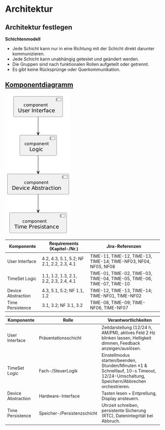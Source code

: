 # Architektur
## Architektur festlegen

**Schichtenmodell**

- Jede Schicht kann nur in eine Richtung mit der Schicht direkt darunter kommunizieren.
- Jede Schicht kann unabhängig getestet und geändert werden.
- Die Gruppen sind nach funktionalen Rollen aufgeteilt oder getrennt.
- Es gibt keine Rücksprünge oder Querkommunikation.


## [Komponentdiagramm](../referenziert/Architecture/Komponentendiagramm.png)
![Komponentdiagramm](../referenziert/Architecture/Komponentendiagramm.png)

| Komponente         | Requirements (Kapitel-/Nr.)                 | Jira-Referenzen                                       |
|-------------------|---------------------------------------------|--------------------------------------------------------|
| User Interface     | 4.2, 4.3, 5.1, 5.2; NF 2.1, 2.2, 2.3, 4.1    | TIME-11, TIME-12, TIME-13, TIME-14; TIME-NF03, NF04, NF05, NF08 |
| TimeSet Logic      | 1.1, 1.2, 1.3, 2.1, 2.2, 2.3, 2.4, 4.1       | TIME-01, TIME-02, TIME-03, TIME-04, TIME-05, TIME-06, TIME-07, TIME-10 |
| Device Abstraction | 4.3, 5.1, 5.2; NF 1.1, 1.2                  | TIME-12, TIME-13, TIME-14; TIME-NF01, TIME-NF02        |
| Time Persistence   | 3.1, 3.2; NF 3.1, 3.2                        | TIME-08, TIME-09; TIME-NF06, TIME-NF07                |








| Komponente         | Rolle                         | Verantwortlichkeiten                                                                                 |
|-------------------|-------------------------------|------------------------------------------------------------------------------------------------------|
| User Interface     | Präsentationsschicht          | Zeitdarstellung (12/24 h, AM/PM), aktives Feld 2 Hz blinken lassen, Helligkeit dimmen, Feedback anzeigen/auslösen. |
| TimeSet Logic      | Fach-/SteuerLogik               | Einstellmodus starten/beenden, Stunden/Minuten ±1 & Schnelllauf, 10-s Timeout, 12/24-Umschaltung, Speichern/Abbrechen orchestrieren. |
| Device Abstraction | Hardware-Interface            | Tasten lesen + Entprellung, Display ansteuern.               |
| Time Persistence   | Speicher-/Persistenzschicht   | Uhrzeit schreiben, persistente Sicherung (RTC), Datenintegrität bei Abbruch.       |
